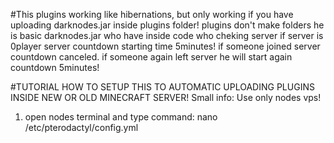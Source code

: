 #This plugins working like hibernations, but only working if you have uploading darknodes.jar inside plugins folder!
plugins don't make folders he is basic darknodes.jar who have inside code who cheking server if server is 0player server countdown starting time 5minutes! if someone joined server countdown canceled. if someone again left server he will start again countdown 5minutes!

#TUTORIAL HOW TO SETUP THIS TO AUTOMATIC UPLOADING PLUGINS INSIDE NEW OR OLD MINECRAFT SERVER!
Small info: Use only nodes vps!

1) open nodes terminal and type command: nano /etc/pterodactyl/config.yml
